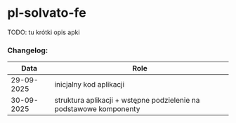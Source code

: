 # pl-solvato-fe
TODO: tu krótki opis apki

### Changelog:
| Data       | Role                                                               |
|------------|--------------------------------------------------------------------|
| 29-09-2025 | inicjalny kod aplikacji                                            |
| 30-09-2025 | struktura aplikacji + wstępne podzielenie na podstawowe komponenty |